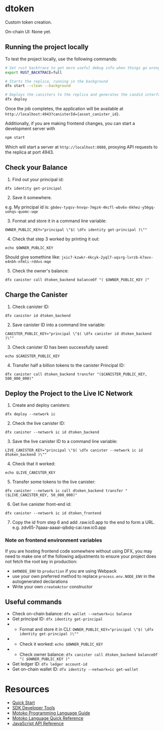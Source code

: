 # dtoken

Custom token creation.

On-chain UI: None yet.

## Running the project locally

To test the project locally, use the following commands:

```bash
# Set rust backtrace to get more useful debug info when things go wrong
export RUST_BACKTRACE=full

# Starts the replica, running in the background
dfx start --clean --background

# Deploys the canisters to the replica and generates the candid interface
dfx deploy
```

Once the job completes, the application will be available at `http://localhost:4943?canisterId={asset_canister_id}`.

Additionally, if you are making frontend changes, you can start a development server with

```bash
npm start
```

Which will start a server at `http://localhost:8080`, proxying API requests to the replica at port 4943.

## Check your Balance

1. Find out your principal id:

```
dfx identity get-principal
```

2. Save it somewhere.

e.g. My principal id is: `gbdev-tyqsv-hnvqv-7mgz4-4kcfl-wbv6x-6khez-y56gq-uohqs-quomc-uqe`


3. Format and store it in a command line variable:
```
OWNER_PUBLIC_KEY="principal \"$( \dfx identity get-principal )\""
```

4. Check that step 3 worked by printing it out:
```
echo $OWNER_PUBLIC_KEY
```

Should give somethine like: `jxic7-kzwkr-4kcyk-2yql7-uqsrg-lvrzb-k7avx-e4nbh-nfmli-rddvs-mqe`

5. Check the owner's balance:
```
dfx canister call dtoken_backend balanceOf "( $OWNER_PUBLIC_KEY )"
```

## Charge the Canister


1. Check canister ID:
```
dfx canister id dtoken_backend
```

2. Save canister ID into a command line variable:
```
CANISTER_PUBLIC_KEY="principal \"$( \dfx canister id dtoken_backend )\""
```

3. Check canister ID has been successfully saved:
```
echo $CANISTER_PUBLIC_KEY
```

4. Transfer half a billion tokens to the canister Principal ID:
```
dfx canister call dtoken_backend transfer "($CANISTER_PUBLIC_KEY, 500_000_000)"
```

## Deploy the Project to the Live IC Network

1. Create and deploy canisters:

```
dfx deploy --network ic
```

2. Check the live canister ID:
```
dfx canister --network ic id dtoken_backend
```

3. Save the live canister ID to a command line variable:
```
LIVE_CANISTER_KEY="principal \"$( \dfx canister --network ic id dtoken_backend )\""
```

4. Check that it worked:
```
echo $LIVE_CANISTER_KEY
```

5. Transfer some tokens to the live canister:
```
dfx canister --network ic call dtoken_backend transfer "($LIVE_CANISTER_KEY, 50_000_000)"
```

6. Get live canister front-end id:
```
dfx canister --network ic id dtoken_frontend
```
7. Copy the id from step 6 and add .raw.ic0.app to the end to form a URL.
e.g. zdv65-7qaaa-aaaai-qibdq-cai.raw.ic0.app

### Note on frontend environment variables

If you are hosting frontend code somewhere without using DFX, you may need to make one of the following adjustments to ensure your project does not fetch the root key in production:

- set`NODE_ENV` to `production` if you are using Webpack
- use your own preferred method to replace `process.env.NODE_ENV` in the autogenerated declarations
- Write your own `createActor` constructor

## Useful commands

* Check on-chain balance: `dfx wallet --network=ic balance`
* Get principal ID: `dfx identity get-principal`
* * Format and store it in CLI: `OWNER_PUBLIC_KEY="principal \"$( \dfx identity get-principal )\""`
* * Check it worked: `echo $OWNER_PUBLIC_KEY`
* * Check owner balance: `dfx canister call dtoken_backend balanceOf "( $OWNER_PUBLIC_KEY )"`
* Get ledger ID: `dfx ledger account-id`
* Get on-chain wallet ID: `dfx identity --network=ic get-wallet`

# Resources

- [Quick Start](https://internetcomputer.org/docs/current/developer-docs/quickstart/hello10mins)
- [SDK Developer Tools](https://internetcomputer.org/docs/current/developer-docs/build/install-upgrade-remove)
- [Motoko Programming Language Guide](https://internetcomputer.org/docs/current/developer-docs/build/cdks/motoko-dfinity/motoko/)
- [Motoko Language Quick Reference](https://internetcomputer.org/docs/current/references/motoko-ref/)
- [JavaScript API Reference](https://erxue-5aaaa-aaaab-qaagq-cai.raw.ic0.app)

